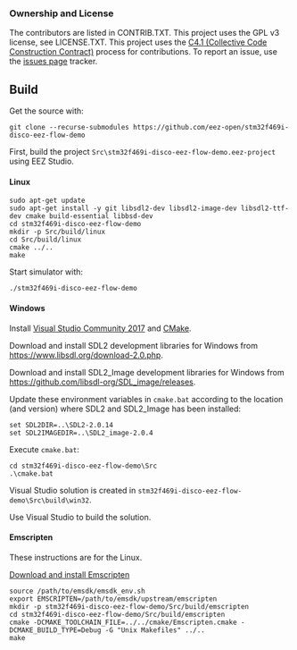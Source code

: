 ### Ownership and License

The contributors are listed in CONTRIB.TXT. This project uses the GPL v3 license, see LICENSE.TXT.
This project uses the [C4.1 (Collective Code Construction Contract)](http://rfc.zeromq.org/spec:22) process for contributions.
To report an issue, use the [issues page](https://github.com/eez-open/eez-flow-template-stm32f469i-disco/issues) tracker.

## Build

Get the source with:

```git clone --recurse-submodules https://github.com/eez-open/stm32f469i-disco-eez-flow-demo```

First, build the project `Src\stm32f469i-disco-eez-flow-demo.eez-project` using EEZ Studio.

#### Linux

```
sudo apt-get update
sudo apt-get install -y git libsdl2-dev libsdl2-image-dev libsdl2-ttf-dev cmake build-essential libbsd-dev
cd stm32f469i-disco-eez-flow-demo
mkdir -p Src/build/linux
cd Src/build/linux
cmake ../..
make
```

Start simulator with:

```
./stm32f469i-disco-eez-flow-demo
```


#### Windows

Install [Visual Studio Community 2017](https://visualstudio.microsoft.com/downloads/) and [CMake](https://cmake.org/install/).

Download and install SDL2 development libraries for Windows from https://www.libsdl.org/download-2.0.php. 

Download and install SDL2_Image development libraries for Windows from https://github.com/libsdl-org/SDL_image/releases.

Update these environment variables in `cmake.bat` according to the location (and version) where SDL2 and SDL2_Image has been installed:

```
set SDL2DIR=..\SDL2-2.0.14
set SDL2IMAGEDIR=..\SDL2_image-2.0.4
```

Execute `cmake.bat`:

```
cd stm32f469i-disco-eez-flow-demo\Src
.\cmake.bat
```

Visual Studio solution is created in `stm32f469i-disco-eez-flow-demo\Src\build\win32`.

Use Visual Studio to build the solution.

#### Emscripten

These instructions are for the Linux.

[Download and install Emscripten](https://emscripten.org/docs/getting_started/downloads.html)

```
source /path/to/emsdk/emsdk_env.sh
export EMSCRIPTEN=/path/to/emsdk/upstream/emscripten
mkdir -p stm32f469i-disco-eez-flow-demo/Src/build/emscripten
cd stm32f469i-disco-eez-flow-demo/Src/build/emscripten
cmake -DCMAKE_TOOLCHAIN_FILE=../../cmake/Emscripten.cmake -DCMAKE_BUILD_TYPE=Debug -G "Unix Makefiles" ../..
make
```
